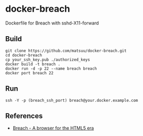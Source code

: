 # docker-breach

Dockerfile for Breach with sshd-X11-forward

## Build

    git clone https://github.com/matsuu/docker-breach.git
    cd docker-breach
    cp your_ssh_key.pub ./authorized_keys
    docker build -t breach .
    docker run -d -p 22 --name breach breach
    docker port breach 22

## Run

    ssh -Y -p (breach_ssh_port) breach@your.docker.example.com

## References

- [Breach - A browser for the HTML5 era](http://breach.cc/)
